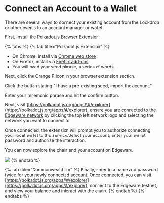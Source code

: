 # Connect an Account to a Wallet

There are several ways to connect your existing account from the Lockdrop or other events to an account manager or wallet.   
  
First, install the [Polkadot.js Browser Extension](https://github.com/polkadot-js/extension):

{% tabs %}
{% tab title="Polkadot.js Extension" %}
* On Chrome, install via [Chrome web store](https://chrome.google.com/webstore/detail/polkadot%7Bjs%7D-extension/mopnmbcafieddcagagdcbnhejhlodfdd)
* On Firefox, install via [Firefox add-ons](https://addons.mozilla.org/en-US/firefox/addon/polkadot-js-extension/) 
* You will need your seed phrase, a series of words.

Next, click the Orange P icon in your browser extension section.

Click the button stating "I have a pre-existing seed, import the account."

Enter your mnemonic phrase and hit the confirm button.  
  
Next, visit [https://polkadot.js.org/apps/\#/explorer](https://polkadot.js.org/apps/#/explorer), ensure you are connected to t[he Edgeware network](../networks.md) by clicking the top left network logo and selecting the network you want to connect to.   
  
Once connected, the extension will prompt you to authorize connecting your local wallet to the service.Select your account, enter your wallet password and authorize the interaction.   
  
You can now explore the chain and your account on Edgeware.  
  


![](../../.gitbook/assets/screen-shot-2020-02-10-at-3.03.43-am.png)
{% endtab %}

{% tab title="Commonwealth.im" %}
Finally, enter in a name and password twice for your newly connected account.  Once connected, you can visit [https://polkadot.js.org/apps/\#/explorer](https://polkadot.js.org/apps/#/explorer), connect to the Edgeware testnet, and view your balance and interact with the chain. 
{% endtab %}
{% endtabs %}


